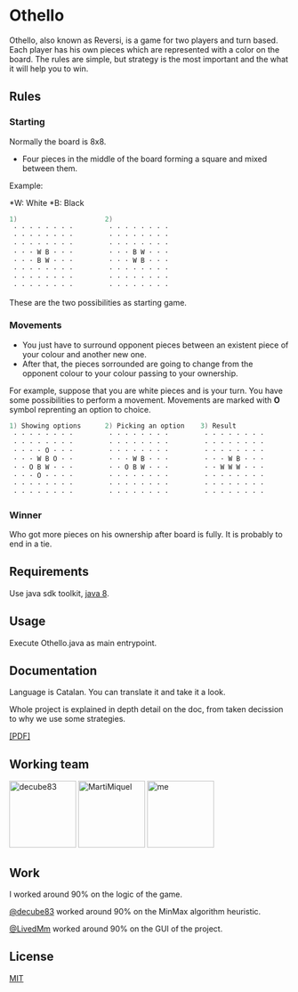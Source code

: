 # Othello

Othello, also known as Reversi, is a game for two players and turn based. Each player has his own pieces which are represented with a color on the board. The rules are simple, but strategy is the most important and the what it will help you to win.

## Rules

### Starting

Normally the board is 8x8.

- Four pieces in the middle of the board forming a square and mixed between them.

Example:

*W: White
*B: Black


```cpp
1)                      2)
 · · · · · · · ·         · · · · · · · · 
 · · · · · · · ·         · · · · · · · · 
 · · · · · · · ·         · · · · · · · · 
 · · · W B · · ·         · · · B W · · ·
 · · · B W · · ·         · · · W B · · ·
 · · · · · · · ·         · · · · · · · · 
 · · · · · · · ·         · · · · · · · · 
 · · · · · · · ·         · · · · · · · ·
```
  
  
 These are the two possibilities as starting game.
 
 
 ### Movements
 
 - You just have to surround opponent pieces between an existent piece of your colour and another new one.
 - After that, the pieces sorrounded are going to change from the opponent colour to your colour passing to your ownership.
 
 
 For example, suppose that you are white pieces and is your turn. You have some possibilities to perform a movement.
 Movements are marked with **O** symbol reprenting an option to choice.
 
 ```cpp
 1) Showing options      2) Picking an option    3) Result
  · · · · · · · ·         · · · · · · · ·         · · · · · · · · 
  · · · · · · · ·         · · · · · · · ·         · · · · · · · · 
  · · · · O · · ·         · · · · · · · ·         · · · · · · · · 
  · · · W B O · ·         · · · W B · · ·         · · · W B · · ·
  · · O B W · · ·         · · O B W · · ·         · · W W W · · ·
  · · · O · · · ·         · · · · · · · ·         · · · · · · · · 
  · · · · · · · ·         · · · · · · · ·         · · · · · · · · 
  · · · · · · · ·         · · · · · · · ·         · · · · · · · · 
```
 
 
 ### Winner
 
 Who got more pieces on his ownership after board is fully. It is probably to end in a tie.


## Requirements

Use java sdk toolkit, [java 8](https://www.oracle.com/technetwork/java/javase/downloads/jdk8-downloads-2133151.html).


## Usage

Execute Othello.java as main entrypoint.

## Documentation

Language is Catalan. You can translate it and take it a look.

Whole project is explained in depth detail on the doc, from taken decission to why we use some strategies.

[[PDF]](https://github.com/iluque95/Othello/releases/download/1.0/Documentacio.pdf)

## Working team

[<img alt="decube83" src="https://avatars.githubusercontent.com/u/43383375" width="120">](https://github.com/decube83)
[<img alt="MartiMiquel" src="https://avatars.githubusercontent.com/u/34455600" width="120">](https://github.com/MartiMiquel)
[<img alt="me" src="https://avatars.githubusercontent.com/u/14928184" width="120">](https://github.com/iluque95)

## Work

I worked around 90% on the logic of the game.

[@decube83](https://github.com/decube83/) worked around 90% on the MinMax algorithm heuristic.

[@LivedMm](https://github.com/LivedMm/) worked around 90% on the GUI of the project.

## License
[MIT](https://choosealicense.com/licenses/mit/)
